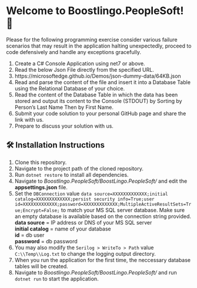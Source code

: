 <h1>Welcome to Boostlingo.PeopleSoft! 🎉</h1>
<p>Please for the following programming exercise consider various failure scenarios that may result in the application halting unexpectedly, proceed to code defensively and handle any exceptions gracefully.</p>
<ol>
<li>Create a C# Console Application using net7 or above.</li>
<li>Read the below Json File directly from the specified URL.</li>
<li>https://microsoftedge.github.io/Demos/json-dummy-data/64KB.json</li>
<li>Read and parse the content of the file and insert it into a Database Table using the Relational Database of your choice.</li>
<li>Read the content of the Database Table in which the data has been stored and output its content to the Console (STDOUT) by Sorting by Person’s Last Name Then by First Name.</li>
<li>Submit your code solution to your personal GitHub page and share the link with us.</li>
<li>Prepare to discuss your solution with us.</li>
</ol>
<h2>🛠️ Installation Instructions</h2>
<ol>
<li>Clone this repository.</li>
<li>Navigate to the project path of the cloned repository.</li>
<li>Run <code>dotnet restore</code> to install all dependencies.</li>
<li>Navigate to <i>Boostlingo.PeopleSoft/BoostLingo.PeopleSoft/</i> and edit the <b>appsettings.json</b> file.</li>
<li>Set the <code>DBConnection</code> value <code>data source=XXXXXXXXXXXXX;initial catalog=XXXXXXXXXXXXX;persist security info=True;user id=XXXXXXXXXXXXX;password=XXXXXXXXXXXXX;MultipleActiveResultSets=True;Encrypt=False;</code> to match your MS SQL server database. Make sure an empty database is available based on the connection string provided.
  <br /><b>data source</b> = IP address or DNS of your MS SQL server
  <br /><b>initial catalog</b> = name of your database
  <br /><b>id</b> = db user
  <br /><b>password</b> = db password
</li>
<li>You may also modify the <code>Serilog > WriteTo > Path</code> value <code>C:\\Temp\\Log.txt</code> to change the logging output directory.</li>
<li>When you run the application for the first time, the neccessary database tables will be created.</li>
<li>Navigate to <i>Boostlingo.PeopleSoft/BoostLingo.PeopleSoft/</i> and run <code>dotnet run</code> to start the application.</li>
</ol>
